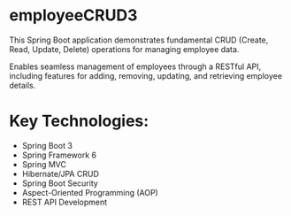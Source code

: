 # employeeCRUD3

This Spring Boot application demonstrates fundamental CRUD (Create, Read, Update, Delete) operations for managing employee data.

Enables seamless management of employees through a RESTful API, including features for adding, removing, updating, and retrieving employee details.

# Key Technologies:

- Spring Boot 3
- Spring Framework 6
- Spring MVC
- Hibernate/JPA CRUD
- Spring Boot Security
- Aspect-Oriented Programming (AOP)
- REST API Development
